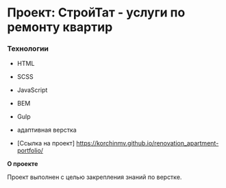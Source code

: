 # Проект: СтройТат - услуги по ремонту квартир

### Технологии

- HTML
- SCSS
- JavaScript
- BEM
- Gulp
- адаптивная верстка

- [Ссылка на проект] https://korchinmv.github.io/renovation_apartment-portfolio/

**О проекте**

Проект выполнен с целью закрепления знаний по верстке.


